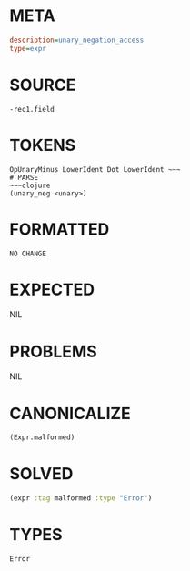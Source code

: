 # META
~~~ini
description=unary_negation_access
type=expr
~~~
# SOURCE
~~~roc
-rec1.field
~~~
# TOKENS
~~~text
OpUnaryMinus LowerIdent Dot LowerIdent ~~~
# PARSE
~~~clojure
(unary_neg <unary>)
~~~
# FORMATTED
~~~roc
NO CHANGE
~~~
# EXPECTED
NIL
# PROBLEMS
NIL
# CANONICALIZE
~~~clojure
(Expr.malformed)
~~~
# SOLVED
~~~clojure
(expr :tag malformed :type "Error")
~~~
# TYPES
~~~roc
Error
~~~
